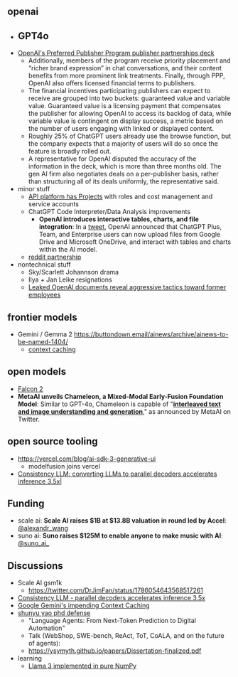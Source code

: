
## openai

- GPT4o
	- 
- [OpenAI's Preferred Publisher Program publisher partnerships deck](https://news.ycombinator.com/item?id=40310228)
	- Additionally, members of the program receive priority placement and “richer brand expression” in chat conversations, and their content benefits from more prominent link treatments. Finally, through PPP, OpenAI also offers licensed financial terms to publishers.
	- The financial incentives participating publishers can expect to receive are grouped into two buckets: guaranteed value and variable value. Guaranteed value is a licensing payment that compensates the publisher for allowing OpenAI to access its backlog of data, while variable value is contingent on display success, a metric based on the number of users engaging with linked or displayed content.
	- Roughly 25% of ChatGPT users already use the browse function, but the company expects that a majority of users will do so once the feature is broadly rolled out. 
	- A representative for OpenAI disputed the accuracy of the information in the deck, which is more than three months old. The gen AI firm also negotiates deals on a per-publisher basis, rather than structuring all of its deals uniformly, the representative said.
- minor stuff
	- [API platform has Projects](https://help.openai.com/en/articles/9186755-managing-your-work-in-the-api-platform-with-projects) with roles and cost management and service accounts
	- ChatGPT Code Interpreter/Data Analysis improvements
		- **OpenAI introduces interactive tables, charts, and file integration**: In a [tweet](https://x.com/OpenAI/status/1791227287569932368), OpenAI announced that ChatGPT Plus, Team, and Enterprise users can now upload files from Google Drive and Microsoft OneDrive, and interact with tables and charts within the AI model.
	- [reddit partnership](https://openai.com/index/openai-and-reddit-partnership/)
- nontechnical stuff
	- Sky/Scarlett Johannson drama
	- Ilya + Jan Leike resignations
	- [Leaked OpenAI documents reveal aggressive tactics toward former employees](https://www.vox.com/future-perfect/351132/openai-vested-equity-nda-sam-altman-documents-employees)

## frontier models

- Gemini / Gemma 2 https://buttondown.email/ainews/archive/ainews-to-be-named-1404/
	- [context caching](https://news.ycombinator.com/item?id=40364220)

## open models

- [Falcon 2](https://news.ycombinator.com/item?id=40344302)
- **MetaAI unveils Chameleon, a Mixed-Modal Early-Fusion Foundation Model**: Similar to GPT-4o, Chameleon is capable of "[**interleaved text and image understanding and generation**](https://x.com/AIatMeta/status/1791263344714014733)," as announced by MetaAI on Twitter.

## open source tooling 

- https://vercel.com/blog/ai-sdk-3-generative-ui
	- modelfusion joins vercel
- [Consistency LLM: converting LLMs to parallel decoders accelerates inference 3.5x](https://hao-ai-lab.github.io/blogs/cllm/)|


## Funding

- scale ai: **Scale AI raises $1B at $13.8B valuation in round led by Accel**: [@alexandr_wang](https://twitter.com/alexandr_wang/status/1792905417065914858)
- suno ai: **Suno raises $125M to enable anyone to make music with AI**: [@suno_ai_](https://twitter.com/suno_ai_/status/1792922276683297162) 

## Discussions

- Scale AI gsm1k
	- https://twitter.com/DrJimFan/status/1786054643568517261
- [Consistency LLM - parallel decoders accelerates inference 3.5x](https://news.ycombinator.com/item?id=40302201)
- [Google Gemini's impending Context Caching](https://news.ycombinator.com/item?id=40364220)
- [shunyu yao phd defense](https://twitter.com/ShunyuYao12/status/1789058769982550031)
	- "Language Agents: From Next-Token Prediction to Digital Automation"  
	- Talk (WebShop, SWE-bench, ReAct, ToT, CoALA, and on the future of agents): 
	- https://ysymyth.github.io/papers/Dissertation-finalized.pdf
- learning
	- [Llama 3 implemented in pure NumPy](https://docs.likejazz.com/llama3.np/)